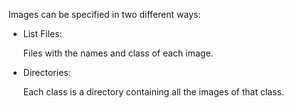 
Images can be specified in two different ways:

* List Files:

  Files with the names and class of each image.

* Directories:

  Each class is a directory containing all the images of that class.

